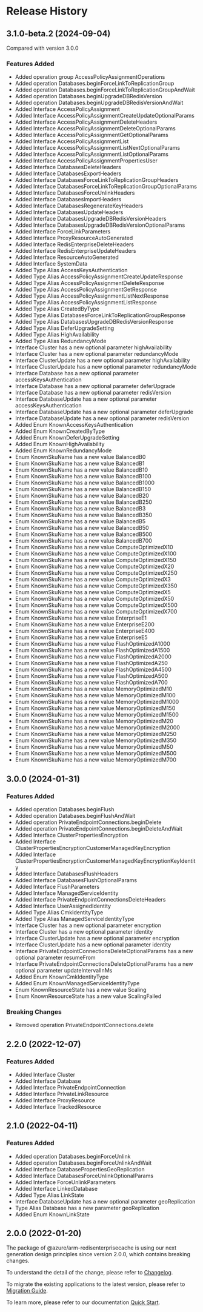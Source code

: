 # Release History
    
## 3.1.0-beta.2 (2024-09-04)
Compared with version 3.0.0
    
### Features Added

  - Added operation group AccessPolicyAssignmentOperations
  - Added operation Databases.beginForceLinkToReplicationGroup
  - Added operation Databases.beginForceLinkToReplicationGroupAndWait
  - Added operation Databases.beginUpgradeDBRedisVersion
  - Added operation Databases.beginUpgradeDBRedisVersionAndWait
  - Added Interface AccessPolicyAssignment
  - Added Interface AccessPolicyAssignmentCreateUpdateOptionalParams
  - Added Interface AccessPolicyAssignmentDeleteHeaders
  - Added Interface AccessPolicyAssignmentDeleteOptionalParams
  - Added Interface AccessPolicyAssignmentGetOptionalParams
  - Added Interface AccessPolicyAssignmentList
  - Added Interface AccessPolicyAssignmentListNextOptionalParams
  - Added Interface AccessPolicyAssignmentListOptionalParams
  - Added Interface AccessPolicyAssignmentPropertiesUser
  - Added Interface DatabasesDeleteHeaders
  - Added Interface DatabasesExportHeaders
  - Added Interface DatabasesForceLinkToReplicationGroupHeaders
  - Added Interface DatabasesForceLinkToReplicationGroupOptionalParams
  - Added Interface DatabasesForceUnlinkHeaders
  - Added Interface DatabasesImportHeaders
  - Added Interface DatabasesRegenerateKeyHeaders
  - Added Interface DatabasesUpdateHeaders
  - Added Interface DatabasesUpgradeDBRedisVersionHeaders
  - Added Interface DatabasesUpgradeDBRedisVersionOptionalParams
  - Added Interface ForceLinkParameters
  - Added Interface ProxyResourceAutoGenerated
  - Added Interface RedisEnterpriseDeleteHeaders
  - Added Interface RedisEnterpriseUpdateHeaders
  - Added Interface ResourceAutoGenerated
  - Added Interface SystemData
  - Added Type Alias AccessKeysAuthentication
  - Added Type Alias AccessPolicyAssignmentCreateUpdateResponse
  - Added Type Alias AccessPolicyAssignmentDeleteResponse
  - Added Type Alias AccessPolicyAssignmentGetResponse
  - Added Type Alias AccessPolicyAssignmentListNextResponse
  - Added Type Alias AccessPolicyAssignmentListResponse
  - Added Type Alias CreatedByType
  - Added Type Alias DatabasesForceLinkToReplicationGroupResponse
  - Added Type Alias DatabasesUpgradeDBRedisVersionResponse
  - Added Type Alias DeferUpgradeSetting
  - Added Type Alias HighAvailability
  - Added Type Alias RedundancyMode
  - Interface Cluster has a new optional parameter highAvailability
  - Interface Cluster has a new optional parameter redundancyMode
  - Interface ClusterUpdate has a new optional parameter highAvailability
  - Interface ClusterUpdate has a new optional parameter redundancyMode
  - Interface Database has a new optional parameter accessKeysAuthentication
  - Interface Database has a new optional parameter deferUpgrade
  - Interface Database has a new optional parameter redisVersion
  - Interface DatabaseUpdate has a new optional parameter accessKeysAuthentication
  - Interface DatabaseUpdate has a new optional parameter deferUpgrade
  - Interface DatabaseUpdate has a new optional parameter redisVersion
  - Added Enum KnownAccessKeysAuthentication
  - Added Enum KnownCreatedByType
  - Added Enum KnownDeferUpgradeSetting
  - Added Enum KnownHighAvailability
  - Added Enum KnownRedundancyMode
  - Enum KnownSkuName has a new value BalancedB0
  - Enum KnownSkuName has a new value BalancedB1
  - Enum KnownSkuName has a new value BalancedB10
  - Enum KnownSkuName has a new value BalancedB100
  - Enum KnownSkuName has a new value BalancedB1000
  - Enum KnownSkuName has a new value BalancedB150
  - Enum KnownSkuName has a new value BalancedB20
  - Enum KnownSkuName has a new value BalancedB250
  - Enum KnownSkuName has a new value BalancedB3
  - Enum KnownSkuName has a new value BalancedB350
  - Enum KnownSkuName has a new value BalancedB5
  - Enum KnownSkuName has a new value BalancedB50
  - Enum KnownSkuName has a new value BalancedB500
  - Enum KnownSkuName has a new value BalancedB700
  - Enum KnownSkuName has a new value ComputeOptimizedX10
  - Enum KnownSkuName has a new value ComputeOptimizedX100
  - Enum KnownSkuName has a new value ComputeOptimizedX150
  - Enum KnownSkuName has a new value ComputeOptimizedX20
  - Enum KnownSkuName has a new value ComputeOptimizedX250
  - Enum KnownSkuName has a new value ComputeOptimizedX3
  - Enum KnownSkuName has a new value ComputeOptimizedX350
  - Enum KnownSkuName has a new value ComputeOptimizedX5
  - Enum KnownSkuName has a new value ComputeOptimizedX50
  - Enum KnownSkuName has a new value ComputeOptimizedX500
  - Enum KnownSkuName has a new value ComputeOptimizedX700
  - Enum KnownSkuName has a new value EnterpriseE1
  - Enum KnownSkuName has a new value EnterpriseE200
  - Enum KnownSkuName has a new value EnterpriseE400
  - Enum KnownSkuName has a new value EnterpriseE5
  - Enum KnownSkuName has a new value FlashOptimizedA1000
  - Enum KnownSkuName has a new value FlashOptimizedA1500
  - Enum KnownSkuName has a new value FlashOptimizedA2000
  - Enum KnownSkuName has a new value FlashOptimizedA250
  - Enum KnownSkuName has a new value FlashOptimizedA4500
  - Enum KnownSkuName has a new value FlashOptimizedA500
  - Enum KnownSkuName has a new value FlashOptimizedA700
  - Enum KnownSkuName has a new value MemoryOptimizedM10
  - Enum KnownSkuName has a new value MemoryOptimizedM100
  - Enum KnownSkuName has a new value MemoryOptimizedM1000
  - Enum KnownSkuName has a new value MemoryOptimizedM150
  - Enum KnownSkuName has a new value MemoryOptimizedM1500
  - Enum KnownSkuName has a new value MemoryOptimizedM20
  - Enum KnownSkuName has a new value MemoryOptimizedM2000
  - Enum KnownSkuName has a new value MemoryOptimizedM250
  - Enum KnownSkuName has a new value MemoryOptimizedM350
  - Enum KnownSkuName has a new value MemoryOptimizedM50
  - Enum KnownSkuName has a new value MemoryOptimizedM500
  - Enum KnownSkuName has a new value MemoryOptimizedM700
    
    
## 3.0.0 (2024-01-31)
    
### Features Added

  - Added operation Databases.beginFlush
  - Added operation Databases.beginFlushAndWait
  - Added operation PrivateEndpointConnections.beginDelete
  - Added operation PrivateEndpointConnections.beginDeleteAndWait
  - Added Interface ClusterPropertiesEncryption
  - Added Interface ClusterPropertiesEncryptionCustomerManagedKeyEncryption
  - Added Interface ClusterPropertiesEncryptionCustomerManagedKeyEncryptionKeyIdentity
  - Added Interface DatabasesFlushHeaders
  - Added Interface DatabasesFlushOptionalParams
  - Added Interface FlushParameters
  - Added Interface ManagedServiceIdentity
  - Added Interface PrivateEndpointConnectionsDeleteHeaders
  - Added Interface UserAssignedIdentity
  - Added Type Alias CmkIdentityType
  - Added Type Alias ManagedServiceIdentityType
  - Interface Cluster has a new optional parameter encryption
  - Interface Cluster has a new optional parameter identity
  - Interface ClusterUpdate has a new optional parameter encryption
  - Interface ClusterUpdate has a new optional parameter identity
  - Interface PrivateEndpointConnectionsDeleteOptionalParams has a new optional parameter resumeFrom
  - Interface PrivateEndpointConnectionsDeleteOptionalParams has a new optional parameter updateIntervalInMs
  - Added Enum KnownCmkIdentityType
  - Added Enum KnownManagedServiceIdentityType
  - Enum KnownResourceState has a new value Scaling
  - Enum KnownResourceState has a new value ScalingFailed

### Breaking Changes

  - Removed operation PrivateEndpointConnections.delete
    
    
## 2.2.0 (2022-12-07)
    
### Features Added

  - Added Interface Cluster
  - Added Interface Database
  - Added Interface PrivateEndpointConnection
  - Added Interface PrivateLinkResource
  - Added Interface ProxyResource
  - Added Interface TrackedResource
    
    
## 2.1.0 (2022-04-11)
    
### Features Added

  - Added operation Databases.beginForceUnlink
  - Added operation Databases.beginForceUnlinkAndWait
  - Added Interface DatabasePropertiesGeoReplication
  - Added Interface DatabasesForceUnlinkOptionalParams
  - Added Interface ForceUnlinkParameters
  - Added Interface LinkedDatabase
  - Added Type Alias LinkState
  - Interface DatabaseUpdate has a new optional parameter geoReplication
  - Type Alias Database has a new parameter geoReplication
  - Added Enum KnownLinkState
    
    
## 2.0.0 (2022-01-20)

The package of @azure/arm-redisenterprisecache is using our next generation design principles since version 2.0.0, which contains breaking changes.

To understand the detail of the change, please refer to [Changelog](https://aka.ms/js-track2-changelog).

To migrate the existing applications to the latest version, please refer to [Migration Guide](https://aka.ms/js-track2-migration-guide).

To learn more, please refer to our documentation [Quick Start](https://aka.ms/azsdk/js/mgmt/quickstart ).
